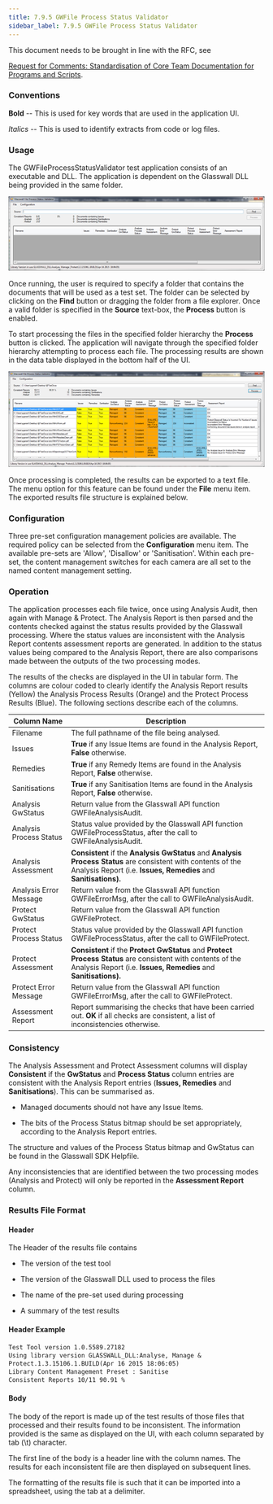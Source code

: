 ```yaml
---
title: 7.9.5 GWFile Process Status Validator
sidebar_label: 7.9.5 GWFile Process Status Validator
---
```


<div style={{color: 'red'}}>This document needs to be brought in line with the RFC, see</div>

[Request for Comments: Standardisation of Core Team Documentation for Programs and Scripts](https://github.com/filetrust/Glasswall-Documents-Triage/blob/master/rfc_glasswall_core_documentation_format.md).

### Conventions

**Bold** -- This is used for key words that are used in the application
UI.

*Italics* -- This is used to identify extracts from code or log files.

### Usage

The GWFileProcessStatusValidator test application consists of an
executable and DLL. The application is dependent on the Glasswall DLL
being provided in the same folder.

![](fileprocessor1.png)

Once running, the user is required to specify a folder that contains the
documents that will be used as a test set. The folder can be selected by
clicking on the **Find** button or dragging the folder from a file
explorer. Once a valid folder is specified in the **Source** text-box,
the **Process** button is enabled.

To start processing the files in the specified folder hierarchy the
**Process** button is clicked. The application will navigate through the
specified folder hierarchy attempting to process each file. The
processing results are shown in the data table displayed in the bottom
half of the UI.

![](fileprocessor2.png)

Once processing is completed, the results can be exported to a text
file. The menu option for this feature can be found under the **File**
menu item. The exported results file structure is explained below.

### Configuration

Three pre-set configuration management policies are available. The
required policy can be selected from the **Configuration** menu item.
The available pre-sets are 'Allow', 'Disallow' or 'Sanitisation'. Within
each pre-set, the content management switches for each camera are all
set to the named content management setting.

### Operation

The application processes each file twice, once using Analysis Audit,
then again with Manage & Protect. The Analysis Report is then parsed and
the contents checked against the status results provided by the
Glasswall processing. Where the status values are inconsistent with the
Analysis Report contents assessment reports are generated. In addition
to the status values being compared to the Analysis Report, there are
also comparisons made between the outputs of the two processing modes.

The results of the checks are displayed in the UI in tabular form. The
columns are colour coded to clearly identify the Analysis Report results
(Yellow) the Analysis Process Results (Orange) and the Protect Process
Results (Blue). The following sections describe each of the columns.

|Column Name   |            Description
|---|---|
|Filename |                 The full pathname of the file being analysed.
|Issues  |  **True** if any Issue Items are found in the Analysis Report, **False** otherwise.
|Remedies | **True** if any Remedy Items are found in the Analysis Report, **False** otherwise.
|Sanitisations | **True** if any Sanitisation Items are found in the Analysis Report, **False** otherwise.
|Analysis GwStatus |        Return value from the Glasswall API function GWFileAnalysisAudit.
|Analysis Process Status |  Status value provided by the Glasswall API function GWFileProcessStatus, after the call to GWFileAnalysisAudit.
|Analysis Assessment |      **Consistent** if the **Analysis GwStatus** and **Analysis Process Status** are consistent with contents of the Analysis Report (i.e. **Issues, Remedies** and **Sanitisations).**
|Analysis Error Message | Return value from the Glasswall API function GWFileErrorMsg, after the call to GWFileAnalysisAudit.
|Protect GwStatus |         Return value from the Glasswall API function GWFileProtect.
|Protect Process Status |   Status value provided by the Glasswall API function GWFileProcessStatus, after the call to GWFileProtect.
|Protect Assessment |       **Consistent** if the **Protect GwStatus** and **Protect Process Status** are consistent with contents of the Analysis Report (i.e. **Issues, Remedies** and **Sanitisations).**
|Protect Error Message |    Return value from the Glasswall API function GWFileErrorMsg, after the call to GWFileProtect.
|Assessment Report   |      Report summarising the checks that have been carried out. **OK** if all checks are consistent, a list of inconsistencies otherwise.

### Consistency

The Analysis Assessment and Protect Assessment columns will display
**Consistent** if the **GwStatus** and **Process Status** column entries
are consistent with the Analysis Report entries (**Issues, Remedies**
and **Sanitisations**). This can be summarised as.

- Managed documents should not have any Issue Items.

- The bits of the Process Status bitmap should be set appropriately,
    according to the Analysis Report entries.

The structure and values of the Process Status bitmap and GwStatus can
be found in the Glasswall SDK Helpfile.

Any inconsistencies that are identified between the two processing modes
(Analysis and Protect) will only be reported in the **Assessment
Report** column.

### Results File Format

#### Header

The Header of the results file contains

-   The version of the test tool

-   The version of the Glasswall DLL used to process the files

-   The name of the pre-set used during processing

-   A summary of the test results

#### **Header Example**

    Test Tool version 1.0.5589.27182
    Using library version GLASSWALL_DLL:Analyse, Manage & Protect.1.3.15106.1.BUILD(Apr 16 2015 18:06:05)
    Library Content Management Preset : Sanitise
    Consistent Reports 10/11 90.91 % 

#### **Body**

The body of the report is made up of the test results of those files
that processed and their results found to be inconsistent. The
information provided is the same as displayed on the UI, with each
column separated by tab (\\t) character.

The first line of the body is a header line with the column names. The
results for each inconsistent file are then displayed on subsequent
lines.

The formatting of the results file is such that it can be imported into
a spreadsheet, using the tab at a delimiter.
